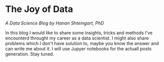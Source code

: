 # The Joy of Data
*A Data Science Blog by Hanan Shteingart, PhD*

In this blog I would like to share some insights, tricks and methods I've encounterd throught my career as a data scientist. I might also share problems which I don't have solution to, maybe you know the answer and can write me about it.
I will use Jupyer notebooks for the actuall posts generation. Stay tuned.
